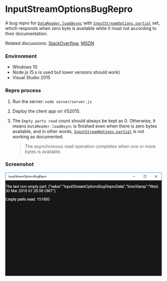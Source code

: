 # InputStreamOptionsBugRepro
A bug repro for [`DataReader.loadAsync`](https://msdn.microsoft.com/en-us/library/windows/apps/windows.storage.streams.datareader.loadasync.aspx) with [`InputStreamOptions.partial`](https://msdn.microsoft.com/en-us/library/windows/apps/windows.storage.streams.inputstreamoptions.aspx) set, which responds when zero byte is available while it must not according to their documentation.

Related discussions: [StackOverflow](https://stackoverflow.com/questions/35527614/datareader-loadasync-is-being-completed-even-when-unconsumedbufferlength-is-0), [MSDN](https://social.msdn.microsoft.com/Forums/windowsapps/en-US/a83f27fe-d843-4d93-8b6d-e7b71f62dfb9/datareaderloadasync-is-being-completed-even-when-unconsumedbufferlength-is-0?forum=wpdevelop)

### Environment

* Windows 10
* Node.js (5.x is used but lower versions should work)
* Visual Studio 2015

### Repro process

1. Run the server: `node server/server.js`
2. Deploy the client app on VS2015.
3. The `Empty parts read` count should always be kept as 0. Otherwise, it means `DataReader.loadAsync` is finished even when there is zero bytes available, and in other words, [`InputStreamOptions.partial`](https://msdn.microsoft.com/en-us/library/windows/apps/windows.storage.streams.inputstreamoptions.aspx) is not working as documented.

   > The asynchronous read operation completes when one or more bytes is available.
   
### Screenshot

![screenshot](2016-03-30.png)
